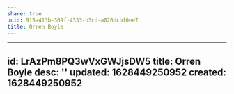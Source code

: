 ```yaml
---
share: true
uuid: 915a413b-369f-4333-b3cd-a026dcbf0ee7
title: Orren Boyle
---
```

---
id: LrAzPm8PQ3wVxGWJjsDW5
title: Orren Boyle
desc: ''
updated: 1628449250952
created: 1628449250952
---

